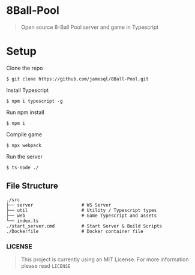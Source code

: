 # 8Ball-Pool
> Open source 8-Ball Pool server and game in Typescript

# Setup

Clone the repo
```
$ git clone https://github.com/jamesql/8Ball-Pool.git
```

Install Typescript
```
$ npm i typescript -g
```

Run npm install
```
$ npm i
```

Compile game
```
$ npx webpack
```

Run the server
```
$ ts-node ./
```

## File Structure
    ./src
    ├── server                  # WS Server
    ├── util                    # Utility / Typescript types
    ├── web                     # Game Typescript and assets
    └── index.ts
    ./start_server.cmd          # Start Server & Build Scripts
    ./Dockerfile                # Docker container file

### LICENSE
> This project is currently using an MIT License. For more information please read `LICENSE`